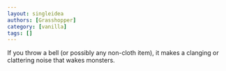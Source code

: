 ```yaml
---
layout: singleidea
authors: [Grasshopper]
category: [vanilla]
tags: []
---
```

If you throw a bell (or possibly any non-cloth item), it makes a clanging or clattering noise that wakes monsters.
